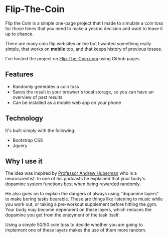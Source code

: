 # Flip-The-Coin
Flip the Coin is a simple one-page project that I made to simulate a coin toss for those times that you need to make a yes/no decision and want to leave it up to chance.

There are many coin flip websites online but I wanted something really simple, that works on **mobile** too, and that keeps history of previous tosses.

I've hosted the project on [Flip-The-Coin.com](https://www.flip-the-coin.com) using Github pages.
## Features
* Randomly generates a coin toss
* Saves the result in your browser's local storage, so you can have an overview of past results
* Can be installed as a mobile web app on your phone

## Technology
It's built simply with the following:
* Bootstrap CSS
* Jquery

## Why I use it
The idea was inspired by [Professor Andrew Huberman](https://hubermanlab.com/) who is a neuroscientist. In one of his podcasts he explained that your body's dopamine system functions best when being rewarded randomly. 

He also goes on to explain the dangers of always using "dopamine layers" to make boring tasks bearable. These are things like listening to music while you work out, or taking a pre-workout supplement before hitting the gym. Your body may become dependent on these layers, which reduces the dopamine you get from the enjoyment of the task itself.

Using a simple 50/50 coin toss to decide whether you are going to implement one of these layers makes the use of them more random.
